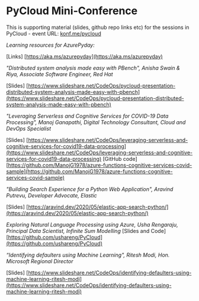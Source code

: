 # PyCloud Mini-Conference 
This is supporting material (slides, github repo links etc) for the sessions in PyCloud - event URL: [konf.me/pycloud](konf.me/pycloud)

_Learning resources for AzurePyday:_ 

[Links] [https://aka.ms/azurepyday](https://aka.ms/azurepyday)

_"Distributed system analysis made easy with PBench", Anisha Swain & Riya, Associate Software Engineer, Red Hat_

[Slides] [https://www.slideshare.net/CodeOps/pycloud-presentation-distributed-system-analysis-made-easy-with-pbench](https://www.slideshare.net/CodeOps/pycloud-presentation-distributed-system-analysis-made-easy-with-pbench)  

_"Leveraging Serverless and Cognitive Services for COVID-19 Data Processing", Manoj Ganapathi, Digital Technology Consultant, Cloud and DevOps Specialist_

[Slides] [https://www.slideshare.net/CodeOps/leveraging-serverless-and-cognitive-services-for-covid19-data-processing](https://www.slideshare.net/CodeOps/leveraging-serverless-and-cognitive-services-for-covid19-data-processing)
[GitHub code] [https://github.com/ManojG1978/azure-functions-cognitive-services-covid-sample](https://github.com/ManojG1978/azure-functions-cognitive-services-covid-sample) 

_"Building Search Experience for a Python Web Application", Aravind Putrevu, Developer Advocate, Elastic_

[Slides] [https://aravind.dev/2020/05/elastic-app-search-python/](https://aravind.dev/2020/05/elastic-app-search-python/) 

_Exploring Natural Language Processing using Azure, Usha Rengaraju, Principal Data Scientist, Infinite Sum Modelling_
[Slides and Code][https://github.com/ushareng/PyCloud](https://github.com/ushareng/PyCloud)

_“Identifying defaulters using Machine Learning", Ritesh Modi, Hon. Microsoft Regional Director_

[Slides] [https://www.slideshare.net/CodeOps/identifying-defaulters-using-machine-learning-ritesh-modi](https://www.slideshare.net/CodeOps/identifying-defaulters-using-machine-learning-ritesh-modi)


